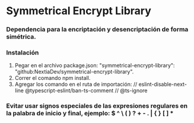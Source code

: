 # Symmetrical Encrypt Library

### Dependencia para la encriptación y desencriptación de forma simétrica.

### Instalación

1. Pegar en el archivo package.json: "symmetrical-encrypt-library": "github:NextiaDev/symmetrical-encrypt-library".
2. Correr el comando npm install.
3. Agregar los comando en el ruta de importación:
   // eslint-disable-next-line @typescript-eslint/ban-ts-comment
   // @ts-ignore

### Evitar usar signos especiales de las expresiones regulares en la palabra de inicio y final, ejemplo: $ ^ \ ( ) ? + - . | { } [ ] \*
